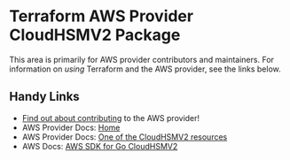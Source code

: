# Terraform AWS Provider CloudHSMV2 Package

This area is primarily for AWS provider contributors and maintainers. For information on _using_ Terraform and the AWS provider, see the links below.


## Handy Links

* [Find out about contributing](../../../docs/contributing) to the AWS provider!
* AWS Provider Docs: [Home](https://registry.terraform.io/providers/hashicorp/aws/latest/docs)
* AWS Provider Docs: [One of the CloudHSMV2 resources](https://registry.terraform.io/providers/hashicorp/aws/latest/docs/resources/cloudhsm_v2_hsm)
* AWS Docs: [AWS SDK for Go CloudHSMV2](https://docs.aws.amazon.com/sdk-for-go/api/service/cloudhsmv2/)

